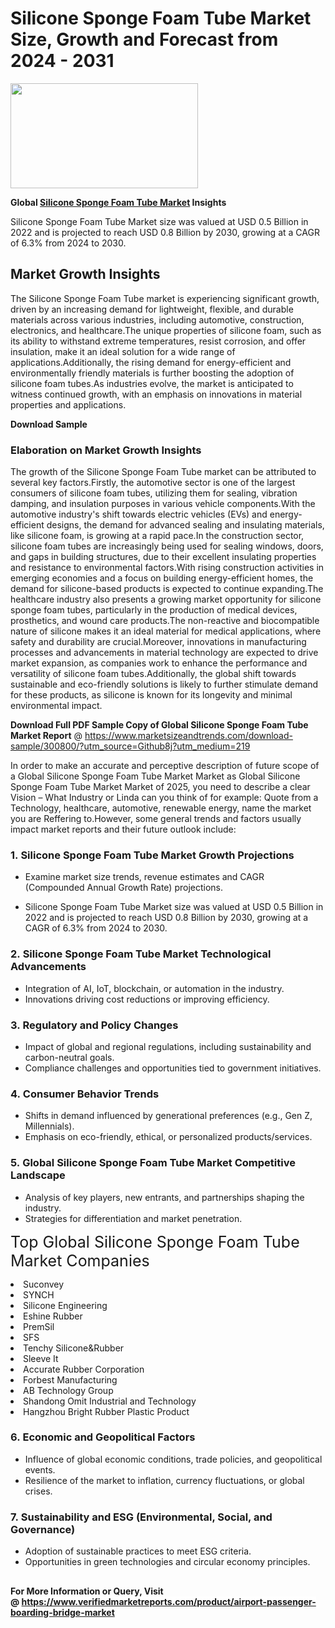 <H1>Silicone Sponge Foam Tube Market Size, Growth and Forecast from 2024 - 2031</H1><img class="aligncenter size-medium wp-image-584254" src="https://thirdeyenews.in/wp-content/uploads/2024/09/Global-Market-Research-300x168.jpeg" alt="" width="300" height="168" /><p><strong>Global&nbsp;<a href="https://www.marketsizeandtrends.com/download-sample/300800/?utm_source=Github8j?utm_medium=219">Silicone Sponge Foam Tube Market</a> Insights</strong></p><p>Silicone Sponge Foam Tube Market size was valued at USD 0.5 Billion in 2022 and is projected to reach USD 0.8 Billion by 2030, growing at a CAGR of 6.3% from 2024 to 2030.</p><p><h2>Market Growth Insights</h2> The Silicone Sponge Foam Tube market is experiencing significant growth, driven by an increasing demand for lightweight, flexible, and durable materials across various industries, including automotive, construction, electronics, and healthcare.The unique properties of silicone foam, such as its ability to withstand extreme temperatures, resist corrosion, and offer insulation, make it an ideal solution for a wide range of applications.Additionally, the rising demand for energy-efficient and environmentally friendly materials is further boosting the adoption of silicone foam tubes.As industries evolve, the market is anticipated to witness continued growth, with an emphasis on innovations in material properties and applications.<p><strong>Download Sample</strong></p> <h3>Elaboration on Market Growth Insights</h3> The growth of the Silicone Sponge Foam Tube market can be attributed to several key factors.Firstly, the automotive sector is one of the largest consumers of silicone foam tubes, utilizing them for sealing, vibration damping, and insulation purposes in various vehicle components.With the automotive industry's shift towards electric vehicles (EVs) and energy-efficient designs, the demand for advanced sealing and insulating materials, like silicone foam, is growing at a rapid pace.In the construction sector, silicone foam tubes are increasingly being used for sealing windows, doors, and gaps in building structures, due to their excellent insulating properties and resistance to environmental factors.With rising construction activities in emerging economies and a focus on building energy-efficient homes, the demand for silicone-based products is expected to continue expanding.The healthcare industry also presents a growing market opportunity for silicone sponge foam tubes, particularly in the production of medical devices, prosthetics, and wound care products.The non-reactive and biocompatible nature of silicone makes it an ideal material for medical applications, where safety and durability are crucial.Moreover, innovations in manufacturing processes and advancements in material technology are expected to drive market expansion, as companies work to enhance the performance and versatility of silicone foam tubes.Additionally, the global shift towards sustainable and eco-friendly solutions is likely to further stimulate demand for these products, as silicone is known for its longevity and minimal environmental impact.<p><span class=""><strong>Download Full PDF Sample Copy of Global Silicone Sponge Foam Tube Market Report</strong> @ <a href="https://www.marketsizeandtrends.com/download-sample/300800/?utm_source=Github8j?utm_medium=219" target="_blank">https://www.marketsizeandtrends.com/download-sample/300800/?utm_source=Github8j?utm_medium=219</a></span></p><p>In order to make an accurate and perceptive description of future scope of a Global&nbsp;Silicone Sponge Foam Tube Market Market as Global&nbsp;Silicone Sponge Foam Tube Market Market of 2025, you need to describe a clear Vision &ndash; What Industry or Linda can you think of for example: Quote from a Technology, healthcare, automotive, renewable energy, name the market you are Reffering to.However, some general trends and factors usually impact market reports and their future outlook include:</p><h3>1.&nbsp;<strong>Silicone Sponge Foam Tube Market Growth Projections</strong></h3><ul><li>Examine market size trends, revenue estimates and CAGR (Compounded Annual Growth Rate) projections.</li><li><p>Silicone Sponge Foam Tube Market size was valued at USD 0.5 Billion in 2022 and is projected to reach USD 0.8 Billion by 2030, growing at a CAGR of 6.3% from 2024 to 2030.</p></li></ul><h3>2.&nbsp;<strong>Silicone Sponge Foam Tube Market Technological Advancements</strong></h3><ul><li>Integration of AI, IoT, blockchain, or automation in the industry.</li><li>Innovations driving cost reductions or improving efficiency.</li></ul><h3>3.&nbsp;<strong>Regulatory and Policy Changes</strong></h3><ul><li>Impact of global and regional regulations, including sustainability and carbon-neutral goals.</li><li>Compliance challenges and opportunities tied to government initiatives.</li></ul><h3>4.&nbsp;<strong>Consumer Behavior Trends</strong></h3><ul><li>Shifts in demand influenced by generational preferences (e.g., Gen Z, Millennials).</li><li>Emphasis on eco-friendly, ethical, or personalized products/services.</li></ul><h3>5.&nbsp;<strong>Global Silicone Sponge Foam Tube Market Competitive Landscape</strong></h3><ul><li>Analysis of key players, new entrants, and partnerships shaping the industry.</li><li>Strategies for differentiation and market penetration.</li></ul><p data-pm-slice="1 1 []"><span style="color: inherit; font-family: inherit; font-size: 25px;">Top Global Silicone Sponge Foam Tube Market Companies</span></p><div class="" data-test-id=""><p><li>Suconvey</li><li> SYNCH</li><li> Silicone Engineering</li><li> Eshine Rubber</li><li> PremSil</li><li> SFS</li><li> Tenchy Silicone&Rubber</li><li> Sleeve It</li><li> Accurate Rubber Corporation</li><li> Forbest Manufacturing</li><li> AB Technology Group</li><li> Shandong Omit Industrial and Technology</li><li> Hangzhou Bright Rubber Plastic Product</li></p></div><h3>6.&nbsp;<strong>Economic and Geopolitical Factors</strong></h3><ul><li>Influence of global economic conditions, trade policies, and geopolitical events.</li><li>Resilience of the market to inflation, currency fluctuations, or global crises.</li></ul><h3>7.&nbsp;<strong>Sustainability and ESG (Environmental, Social, and Governance)</strong></h3><ul><li>Adoption of sustainable practices to meet ESG criteria.</li><li>Opportunities in green technologies and circular economy principles.</li></ul><h2><strong style="font-size: 14px;">For More Information or Query, Visit @&nbsp;</strong><a style="background-color: #ffffff; font-size: 14px;" href="https://www.marketsizeandtrends.com/report/silicone-sponge-foam-tube-market/" target="_blank">https://www.verifiedmarketreports.com/product/airport-passenger-boarding-bridge-market</a></h2>